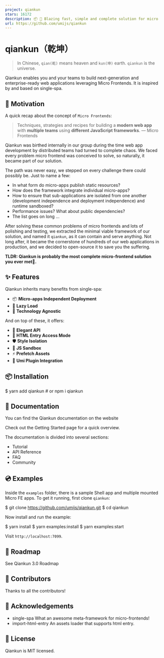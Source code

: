 ```yaml
---
project: qiankun
stars: 16172
description: 📦 🚀 Blazing fast, simple and complete solution for micro frontends.
url: https://github.com/umijs/qiankun
---
```


qiankun（乾坤）
===========

> In Chinese, `qian(乾)` means heaven and `kun(坤)` earth. `qiankun` is the universe.

Qiankun enables you and your teams to build next-generation and enterprise-ready web applications leveraging Micro Frontends. It is inspired by and based on single-spa.

🤔 Motivation
-------------

A quick recap about the concept of `Micro Frontends`:

> Techniques, strategies and recipes for building a **modern web app** with **multiple teams** using **different JavaScript frameworks**. — Micro Frontends

Qiankun was birthed internally in our group during the time web app development by distributed teams had turned to complete chaos. We faced every problem micro frontend was conceived to solve, so naturally, it became part of our solution.

The path was never easy, we stepped on every challenge there could possibly be. Just to name a few:

-   In what form do micro-apps publish static resources?
-   How does the framework integrate individual micro-apps?
-   How to ensure that sub-applications are isolated from one another (development independence and deployment independence) and runtime sandboxed?
-   Performance issues? What about public dependencies?
-   The list goes on long ...

After solving these common problems of micro frontends and lots of polishing and testing, we extracted the minimal viable framework of our solution, and named it `qiankun`, as it can contain and serve anything. Not long after, it became the cornerstone of hundreds of our web applications in production, and we decided to open-source it to save you the suffering.

**TLDR: Qiankun is probably the most complete micro-frontend solution you ever met🧐.**

✨ Features
----------

Qiankun inherits many benefits from single-spa:

-   📦 **Micro-apps Independent Deployment**
-   🛴 **Lazy Load**
-   📱 **Technology Agnostic**

And on top of these, it offers:

-   💃 **Elegant API**
-   💪 **HTML Entry Access Mode**
-   🛡 **Style Isolation**
-   🧳 **JS Sandbox**
-   ⚡ **Prefetch Assets**
-   🔌 **Umi Plugin Integration**

📦 Installation
---------------

$ yarn add qiankun  # or npm i qiankun

📖 Documentation
----------------

You can find the Qiankun documentation on the website

Check out the Getting Started page for a quick overview.

The documentation is divided into several sections:

-   Tutorial
-   API Reference
-   FAQ
-   Community

💿 Examples
-----------

Inside the `examples` folder, there is a sample Shell app and multiple mounted Micro FE apps. To get it running, first clone `qiankun`:

$ git clone https://github.com/umijs/qiankun.git
$ cd qiankun

Now install and run the example:

$ yarn install
$ yarn examples:install
$ yarn examples:start

Visit `http://localhost:7099`.

🎯 Roadmap
----------

See Qiankun 3.0 Roadmap

👥 Contributors
---------------

Thanks to all the contributors!

🎁 Acknowledgements
-------------------

-   single-spa What an awesome meta-framework for micro-frontends!
-   import-html-entry An assets loader that supports html entry.

📄 License
----------

Qiankun is MIT licensed.
